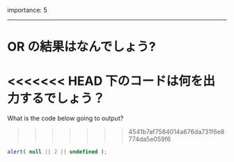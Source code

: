 importance: 5

---

# OR の結果はなんでしょう?

<<<<<<< HEAD
下のコードは何を出力するでしょう？
=======
What is the code below going to output?
>>>>>>> 4541b7af7584014a676da731f6e8774da5e059f6

```js
alert( null || 2 || undefined );
```
